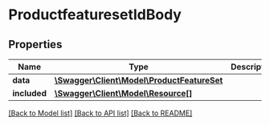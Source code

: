 # ProductfeaturesetIdBody

## Properties
Name | Type | Description | Notes
------------ | ------------- | ------------- | -------------
**data** | [**\Swagger\Client\Model\ProductFeatureSet**](ProductFeatureSet.md) |  | [optional] 
**included** | [**\Swagger\Client\Model\Resource[]**](Resource.md) |  | [optional] 

[[Back to Model list]](../../README.md#documentation-for-models) [[Back to API list]](../../README.md#documentation-for-api-endpoints) [[Back to README]](../../README.md)

